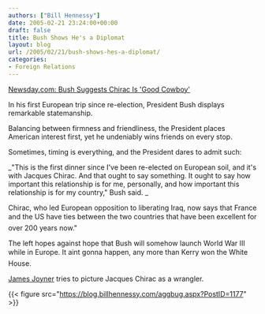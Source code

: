 ```yaml
---
authors: ["Bill Hennessy"]
date: 2005-02-21 23:24:00+00:00
draft: false
title: Bush Shows He's a Diplomat
layout: blog
url: /2005/02/21/bush-shows-hes-a-diplomat/
categories:
- Foreign Relations
---
```


[Newsday.com: Bush Suggests Chirac Is 'Good Cowboy'](https://www.newsday.com/news/nationworld/wire/sns-ap-bush-france,0,2926650,print.story?coll=sns-ap-nationworld-headlines)




In his first European trip since re-election, President Bush displays remarkable statemanship.




Balancing between firmness and friendliness, the President places American interest first, yet he undeniably wins friends on every stop.




Sometimes, timing is everything, and the President dares to admit such: 




_"This is the first dinner since I've been re-elected on European soil, and it's with Jacques Chirac. And that ought to say something. It ought to say how important this relationship is for me, personally, and how important this relationship is for my country," Bush said. _




Chirac, who led European opposition to liberating Iraq, now says that France and the US have ties between the two countries that have been excellent for over 200 years now." 




The left hopes against hope that Bush will somehow launch World War III while in Europe. It aint gonna happen, any more than Kerry won the White House.




[James Joyner](https://www.outsidethebeltway.com/archives/9347) tries to picture Jacques Chirac as a wrangler.




{{< figure src="https://blog.billhennessy.com/aggbug.aspx?PostID=1177" >}}

